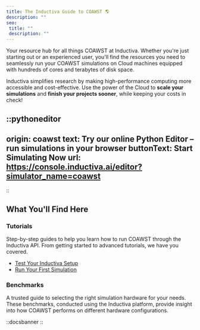 ```yaml
---
title: The Inductiva Guide to COAWST 🌎
description: ""
seo:
 title: ""
 description: ""
---
```


Your resource hub for all things COAWST at Inductiva. Whether you're just starting out or an experienced user, you'll find the resources you need to seamlessly run your COAWST simulations on Cloud machines equipped with hundreds of cores and terabytes of disk space.

Inductiva simplifies research by making high-performance computing more accessible and cost-effective. Use the power of the Cloud to **scale your simulations** and **finish your projects sooner**, while keeping your costs in check!

::pythoneditor
---
origin: coawst
text: Try our online Python Editor – run simulations in your browser
buttonText: Start Simulating Now
url: https://console.inductiva.ai/editor?simulator_name=coawst
---
::

## What You'll Find Here

### Tutorials
Step-by-step guides to help you learn how to run COAWST through the Inductiva API. From getting started to advanced tutorials, we have you covered.

- [Test Your Inductiva Setup](tutorials/setup-test)
- [Run Your First Simulation](tutorials/quick-start)

### Benchmarks
A trusted guide to selecting the right simulation hardware for your needs. These benchmarks, conducted using the Inductiva platform, provide insight into how COAWST performs on different hardware configurations.

::docsbanner
::

